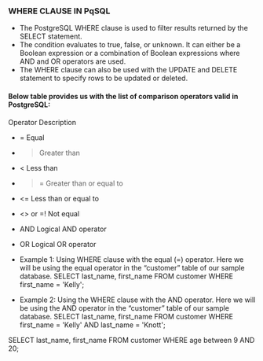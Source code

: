 ### WHERE CLAUSE IN PqSQL
- The PostgreSQL WHERE clause is used to filter results returned by the SELECT statement.
- The condition evaluates to true, false, or unknown. It can either be a Boolean expression or a combination of Boolean expressions where AND and OR operators are used.
- The WHERE clause can also be used with the UPDATE and DELETE statement to specify rows to be updated or deleted.


#### Below table provides us with the list of comparison operators valid in PostgreSQL:
Operator	Description
- =	Equal
- >	Greater than
- <	Less than
- >=	Greater than or equal to
- <=	Less than or equal to
- <> or =!	Not equal
- AND	Logical AND operator
- OR	Logical OR operator

- Example 1: Using WHERE clause with the equal (=) operator. Here we will be using the equal operator in the “customer” table of our sample database.
SELECT
    last_name,
    first_name
FROM
    customer
WHERE
    first_name = 'Kelly';


- Example 2: Using the WHERE clause with the AND operator. Here we will be using the AND operator in the “customer” table of our sample database.
SELECT
    last_name,
    first_name
FROM
    customer
WHERE
    first_name = 'Kelly'
AND last_name = 'Knott';

SELECT
    last_name,
    first_name
FROM
    customer
WHERE
    age between 9 AND 20;